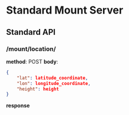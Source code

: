 # Standard Mount Server 

## Standard API

### /mount/location/
**method**: POST
**body**: 
```json
{
    "lat": latitude_coordinate,
    "lon": longitude_coordinate,
    "height": height
}
```
**response**